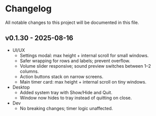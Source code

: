 # Changelog

All notable changes to this project will be documented in this file.

## v0.1.30 - 2025-08-16

- UI/UX
  - Settings modal: max height + internal scroll for small windows.
  - Safer wrapping for rows and labels; prevent overflow.
  - Volume slider responsive; sound preview switches between 1–2 columns.
  - Action buttons stack on narrow screens.
  - Main timer card: max height + internal scroll on tiny windows.
- Desktop
  - Added system tray with Show/Hide and Quit.
  - Window now hides to tray instead of quitting on close.
- Dev
  - No breaking changes; timer logic unaffected.
